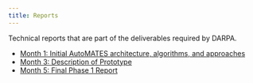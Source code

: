 ```yaml
---
title: Reports
---
```


Technical reports that are part of the deliverables required by DARPA.

- [Month 1: Initial AutoMATES architecture, algorithms, and approaches](m1_architecture_report)
- [Month 3: Description of Prototype](m3_report_prototype_system)
- [Month 5: Final Phase 1 Report](m5_final_phase1_report)
